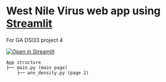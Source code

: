 # West Nile Virus web app using [Streamlit](https://streamlit.io/)
For GA DSI33 project 4

[![Open in Streamlit](https://static.streamlit.io/badges/streamlit_badge_black_white.svg)](https://yxmauw-west-nile-virus-simulation.streamlitapp.com/)

```
App structure
├── main.py (main page)
    ├── wnv_density.py (page 2)
```    
```
```



